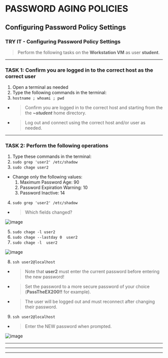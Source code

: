 # PASSWORD AGING POLICIES
## Configuring Password Policy Settings

### TRY IT - Configuring Password Policy Settings

> Perform the following tasks on the **Workstation VM** as user **student**.

******
### TASK 1: Confirm you are logged in to the correct host as the correct user
1. Open a terminal as needed
2. Type the following commands in the terminal:
3. `hostname ; whoami ; pwd `
- > Confirm you are logged in to the correct host and starting from the the ***~student*** home directory.
- > Log out and connect using the correct host and/or user as needed.
******
### TASK 2: Perform the following operations
1. Type these commands in the terminal: 
2. `sudo grep 'user2' /etc/shadow `
3. `sudo chage user2   `
- Change only the following values:
    1. Maximum Password Age: 90
    2. Password Expiration Warning: 10
    3. Password Inactive: 14
4. `sudo grep 'user2' /etc/shadow `
- > Which fields changed?

![image](https://user-images.githubusercontent.com/36435980/145695697-3ffea619-47e9-459c-993e-9953e2f591e4.png)

5. `sudo chage -l user2 `
6. `sudo chage --lastday 0  user2 `
7. `sudo chage -l  user2 `

![image](https://user-images.githubusercontent.com/36435980/145695746-a49bcf99-b8e2-45b4-b5fa-7d022e371280.png)

8. `ssh user2@localhost `
- > Note that **user2** must enter the current password before entering the new password!
- > Set the password to a more secure password of your choice (**PassTheEX200!!** for example).
- > The user will be logged out and must reconnect after changing their password.
9. `ssh user2@localhost `
- > Enter the NEW password when prompted.

![image](https://user-images.githubusercontent.com/36435980/145695902-20e68c70-0fa4-4328-a52a-684f6f5d2fbf.png)

******

******

******
